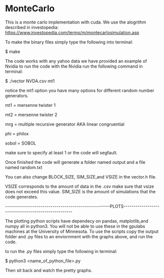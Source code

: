 # MonteCarlo
This is a monte carlo implementation with cuda. We use the alogrithm described in investopedia: https://www.investopedia.com/terms/m/montecarlosimulation.asp

To make the binary files simply type the following into terminal:

$ make

The code works with any yahoo data we have provided an example of Nvidia to run the code with the Nvidia run the following command in terminal:

$ ./vector NVDA.csv mt1


notice the mt1 option you have many options for different random number generators.

mt1 = mersenne twister 1

mt2 = mersenne twister 2

mrg = multiple recursive generator AKA linear congruential

phi = philox

sobol = SOBOL

make sure to specify at least 1 or the code will segfault.

Once finished the code will generate a folder named output and a file named random.txt

You can also change BLOCK_SIZE, SIM_SIZE,and VSIZE in the vector.h file.

VSIZE corresponds to the amount of data in the .csv make sure that vsize does not exceed this value.
SIM_SIZE is the amount of simulations that the code generates.

-----------------------------------------------------PLOTS----------------------------------------------------

The plotting python scripts have dependecy on pandas, matplotlib,and numpy all in python3.
You will not be able to use these in the gpulabs machines at the University of Minnesota. 
To use the scripts copy the output folder and .py files to an enviornment with the graphs above, 
and run the code.

to run the .py files simply type the following in terminal:

$ python3 <name_of_python_file>.py

Then sit back and watch the pretty graphs.
